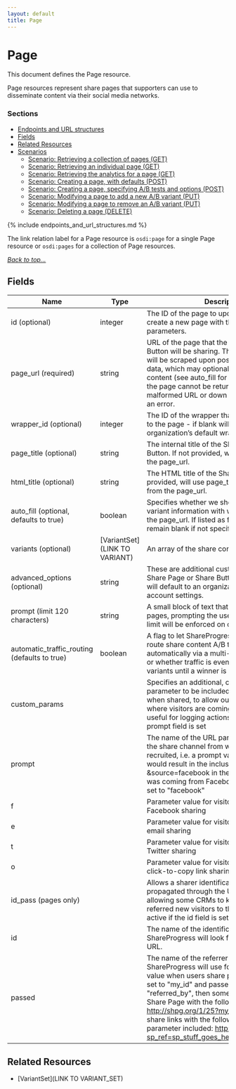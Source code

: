 ```yaml
---
layout: default
title: Page
---
```

 
# Page

This document defines the Page resource.

Page resources represent share pages that supporters can use to disseminate
content via their social media networks.

### Sections
* [Endpoints and URL structures](#endpoints-and-url-structures)
* [Fields](#fields)
* [Related Resources](#related-resources)
* [Scenarios](#scenarios)
    * [Scenario: Retrieving a collection of pages (GET)](
#scenario-retrieving-pages)
    * [Scenario: Retrieving an individual page (GET)](
#scenario-retrieving-page)
    * [Scenario: Retrieving the analytics for a page (GET)](
#scenario-retrieving-analytics-page)
    * [Scenario: Creating a page, with defaults (POST)](
#scenario-creating-page-basic)
    * [Scenario: Creating a page, specifying A/B tests and options (POST)](
#scenario-creating-page-advanced)
    * [Scenario: Modifying a page to add a new A/B variant (PUT)](
#scenario-modifying-page-add-variant)
    * [Scenario: Modifying a page to remove an A/B variant (PUT)](
#scenario-modifying-page-remove-variant)
    * [Scenario: Deleting a page (DELETE)](
#scenario-deleting-page)

{% include endpoints_and_url_structures.md %}

The link relation label for a Page resource
is ```osdi:page``` for a single Page resource
or ```osdi:pages``` for a collection of Page resources.

_[Back to top...](#)_

## Fields

| Name          | Type      | Description
|-----------    |-----------|--------------
| id (optional)   | integer   | The ID of the page to update. If omitted, will create a new page with the specified parameters.
| page_url (required) | string | URL of the page that the Share Page or Share Button will be sharing. The page of the URL will be scraped upon posting to read in meta data, which may optionally be used for variant content (see auto_fill for more information). If the page cannot be returned - due to a malformed URL or down server - it will return an error.
| wrapper_id (optional) | integer | The ID of the wrapper that should be assigned to the page - if blank will default to the organization’s default wrapper.
| page_title (optional) | string | The internal title of the Share Page or Share Button.  If not provided, will be scraped from the page_url.
| html_title (optional) | string | The HTML title of the Share Page. If not provided, will use page_title or be scraped from the page_url.  
| auto_fill (optional, defaults to true) | boolean | Specifies whether we should fill in any missing variant information with what we scrape from the page_url. If listed as false, variants will remain blank if not specified.
| variants (optional) | [VariantSet](LINK TO VARIANT) | An array of the share content variants
| advanced_options (optional) | string | These are additional customizations for a Share Page or Share Buttons. If omitted, they will default to an organization’s default account settings.
| prompt (limit 120 characters) | string | A small block of text that appears on share pages, prompting the user to share. Character limit will be enforced on creation and update.
| automatic_traffic_routing (defaults to true) | boolean | A flag to let ShareProgress know whether to route share content A/B test traffic automatically via a multi-arm bandit algorithm, or whether traffic is even split across all variants until a winner is selected.
| custom_params | | Specifies an additional, channel-specific URL parameter to be included with the page link when shared, to allow outside systems to track where visitors are coming from - especially useful for logging actions. Only active if the prompt field is set
| prompt | | The name of the URL parameter that specifies the share channel from which the visitor are recruited, i.e. a prompt value of "source" would result in the inclusion of &source=facebook in the URL, if the visitor was coming from Facebook and the f field was set to "facebook"
| f | | Parameter value for visitors recruited from Facebook sharing
| e | | Parameter value for visitors recruited through email sharing
| t | | Parameter value for visitors recruited from Twitter sharing
| o | | Parameter value for visitors recruited from click-to-copy link sharing
| id_pass (pages only)|  | Allows a sharer identification parameter to be propagated through the URL of the shared link, allowing some CRMs to keep track of who referred new visitors to the website. Only active if the id field is set.
| id | | The name of the identification parameter that ShareProgress will look for in the Share Page URL.
| passed | | The name of the referrer parameter that ShareProgress will use for specifying the id value when users share page_url. E.g., if id is set to "my_id" and passed is set to "referred_by", then someone who visits a Share Page with the following URL: http://shpg.org/1/25?my_id=1234 would share links with the following additional parameter included: http://my_url.com?sp_ref=sp_stuff_goes_here&referred_by=1234

## Related Resources

* [VariantSet](LINK TO VARIANT_SET)



